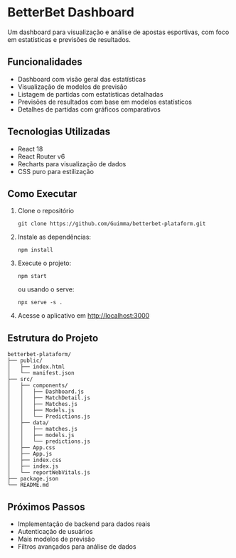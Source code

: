 # BetterBet Dashboard

Um dashboard para visualização e análise de apostas esportivas, com foco em estatísticas e previsões de resultados.

## Funcionalidades

- Dashboard com visão geral das estatísticas
- Visualização de modelos de previsão
- Listagem de partidas com estatísticas detalhadas
- Previsões de resultados com base em modelos estatísticos
- Detalhes de partidas com gráficos comparativos

## Tecnologias Utilizadas

- React 18
- React Router v6
- Recharts para visualização de dados
- CSS puro para estilização

## Como Executar

1. Clone o repositório
   ```
   git clone https://github.com/Guimma/betterbet-plataform.git
   ```
2. Instale as dependências:
   ```
   npm install
   ```
3. Execute o projeto:
   ```
   npm start
   ```
   ou usando o serve:
   ```
   npx serve -s .
   ```
4. Acesse o aplicativo em [http://localhost:3000](http://localhost:3000)

## Estrutura do Projeto

```
betterbet-plataform/
├── public/
│   ├── index.html
│   └── manifest.json
├── src/
│   ├── components/
│   │   ├── Dashboard.js
│   │   ├── MatchDetail.js
│   │   ├── Matches.js
│   │   ├── Models.js
│   │   └── Predictions.js
│   ├── data/
│   │   ├── matches.js
│   │   ├── models.js
│   │   └── predictions.js
│   ├── App.css
│   ├── App.js
│   ├── index.css
│   ├── index.js
│   └── reportWebVitals.js
├── package.json
└── README.md
```

## Próximos Passos

- Implementação de backend para dados reais
- Autenticação de usuários
- Mais modelos de previsão
- Filtros avançados para análise de dados
